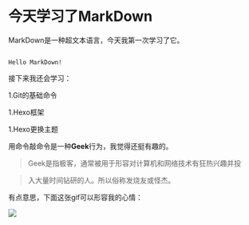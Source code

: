 
# 今天学习了MarkDown  
  
  
 MarkDown是一种超文本语言，今天我第一次学习了它。  
 
 

```   

Hello MarkDown!  

```

 接下来我还会学习：    
 
 

1.Git的基础命令  

1.Hexo框架  

1.Hexo更换主题  


用命令敲命令是一种**Geek**行为，我觉得还挺有趣的。  


> Geek是指极客，通常被用于形容对计算机和网络技术有狂热兴趣并投  

>入大量时间钻研的人。所以俗称发烧友或怪杰。

有点意思，下面这张gif可以形容我的心情：  

![](https://qgt-style.oss-cn-hangzhou.aliyuncs.com/newcoursep4/g1/g1-2-2/tenor.gif)
